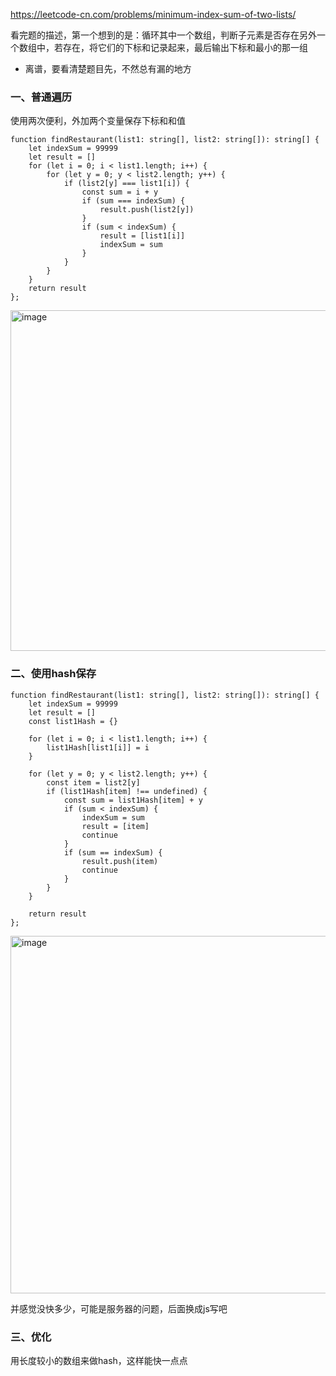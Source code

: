 https://leetcode-cn.com/problems/minimum-index-sum-of-two-lists/

看完题的描述，第一个想到的是：循环其中一个数组，判断子元素是否存在另外一个数组中，若存在，将它们的下标和记录起来，最后输出下标和最小的那一组


- 离谱，要看清楚题目先，不然总有漏的地方


### 一、普通遍历

使用两次便利，外加两个变量保存下标和和值

```
function findRestaurant(list1: string[], list2: string[]): string[] {
    let indexSum = 99999
    let result = []
    for (let i = 0; i < list1.length; i++) {
        for (let y = 0; y < list2.length; y++) {
            if (list2[y] === list1[i]) {
                const sum = i + y
                if (sum === indexSum) {
                    result.push(list2[y])
                }
                if (sum < indexSum) {
                    result = [list1[i]]
                    indexSum = sum
                }
            }
        }
    }
    return result
};
```
<img width="545" alt="image" src="https://user-images.githubusercontent.com/53267289/158109302-af895c81-83df-4f60-ad23-63ca95330d44.png">

### 二、使用hash保存
```
function findRestaurant(list1: string[], list2: string[]): string[] {
    let indexSum = 99999
    let result = []
    const list1Hash = {}

    for (let i = 0; i < list1.length; i++) {
        list1Hash[list1[i]] = i
    }

    for (let y = 0; y < list2.length; y++) {
        const item = list2[y]
        if (list1Hash[item] !== undefined) {
            const sum = list1Hash[item] + y
            if (sum < indexSum) {
                indexSum = sum
                result = [item]
                continue
            }
            if (sum == indexSum) {
                result.push(item)
                continue
            }
        }
    }
    
    return result
};
```
<img width="572" alt="image" src="https://user-images.githubusercontent.com/53267289/158109908-37db3013-179c-49dd-b408-e7ad2d7b41cc.png">

并感觉没快多少，可能是服务器的问题，后面换成js写吧

### 三、优化
用长度较小的数组来做hash，这样能快一点点




